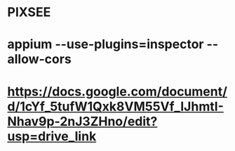 # PIXSEE
# appium --use-plugins=inspector --allow-cors
# https://docs.google.com/document/d/1cYf_5tufW1Qxk8VM55Vf_IJhmtI-Nhav9p-2nJ3ZHno/edit?usp=drive_link